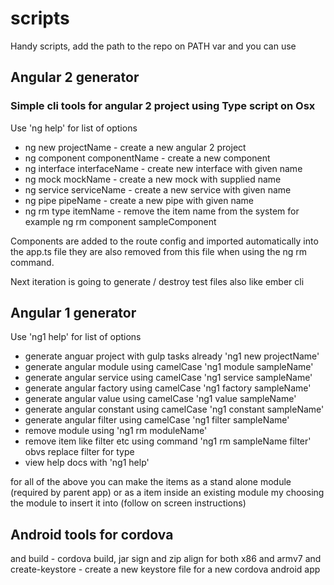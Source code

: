 # scripts

Handy scripts, add the path to the repo on PATH var and you can use

## Angular 2 generator

### Simple cli tools for angular 2 project using Type script on Osx

Use 'ng help' for list of options

- ng new projectName - create a new angular 2 project
- ng component componentName - create a new component
- ng interface interfaceName - create new interface with given name
- ng mock mockName - create a new mock with supplied name
- ng service serviceName - create a new service with given name
- ng pipe pipeName - create a new pipe with given name
- ng rm type itemName - remove the item name from the system for example ng rm component sampleComponent

Components are added to the route config and imported automatically into the app.ts file they are also removed from this file when using the ng rm command.

Next iteration is going to generate / destroy test files also like ember cli

## Angular 1 generator

Use 'ng1 help' for list of options
- generate anguar project with gulp tasks already 'ng1 new projectName'
- generate angular module using camelCase 'ng1 module sampleName'
- generate angular service using camelCase 'ng1 service sampleName'
- generate angular factory using camelCase 'ng1 factory sampleName'
- generate angular value using camelCase 'ng1 value sampleName'
- generate angular constant using camelCase 'ng1 constant sampleName'
- generate angular filter using camelCase 'ng1 filter sampleName'
- remove module using 'ng1 rm moduleName'
- remove item like filter etc using command 'ng1 rm sampleName filter' obvs replace filter for type
- view help docs with 'ng1 help'

for all of the above you can make the items as a stand alone module (required by parent app) or as a item inside an existing module my choosing the module to insert it into (follow on screen instructions)

## Android tools for cordova

and build - cordova build, jar sign and zip align for both x86 and armv7
and create-keystore - create a new keystore file for a new cordova android app
